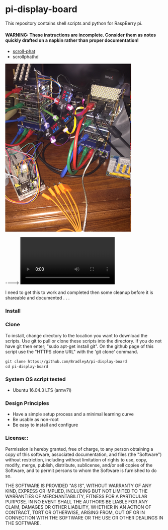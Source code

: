 # pi-display-board

This repository contains shell scripts and python for RaspBerry pi.

#### WARNING: These instructions are incomplete. Consider them as notes quickly drafted on a napkin rather than proper documentation!

 * [scroll-phat](https://github.com/BradleyA/pi-display-board/tree/master/scroll-phat) 
 * scrollphathd
 
 <img id="image_respberry_scroll-phat" src="images/IMG_2803.JPG" width="400" >

----> ![Click this link, then click 'view raw' to see board test](scroll-phat/images/IMG_3246.MOV)

I need to get this to work and completed then some cleanup before it is shareable and documented . . .

### Install

### Clone

To install, change directory to the location you want to download the scripts. Use git to pull or clone these scripts into the directory. If you do not have git then enter; "sudo apt-get install git". On the github page of this script use the "HTTPS clone URL" with the 'git clone' command.

    git clone https://github.com/BradleyA/pi-display-board
    cd pi-display-board

### System OS script tested

 * Ubuntu 16.04.3 LTS (armv7l)

### Design Principles
 * Have a simple setup process and a minimal learning curve
 * Be usable as non-root
 * Be easy to install and configure

### License::

Permission is hereby granted, free of charge, to any person obtaining a copy of this software, associated documentation, and files (the "Software") without restriction, including without limitation of rights to use, copy, modify, merge, publish, distribute, sublicense, and/or sell copies of the Software, and to permit persons to whom the Software is furnished to do so.

THE SOFTWARE IS PROVIDED "AS IS", WITHOUT WARRANTY OF ANY KIND, EXPRESS OR IMPLIED, INCLUDING BUT NOT LIMITED TO THE WARRANTIES OF MERCHANTABILITY, FITNESS FOR A PARTICULAR PURPOSE. IN NO EVENT SHALL THE AUTHORS BE LIABLE FOR ANY CLAIM, DAMAGES OR OTHER LIABILITY, WHETHER IN AN ACTION OF CONTRACT, TORT OR OTHERWISE, ARISING FROM, OUT OF OR IN CONNECTION WITH THE SOFTWARE OR THE USE OR OTHER DEALINGS IN THE SOFTWARE.
